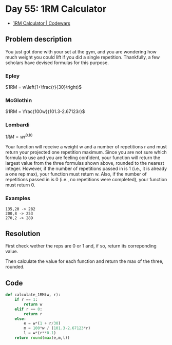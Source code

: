 # Day 55: 1RM Calculator

- [1RM Calculator | Codewars](https://www.codewars.com/kata/595bbea8a930ac0b91000130)

## Problem description

You just got done with your set at the gym, and you are wondering how much weight you could lift if you did a single repetition. Thankfully, a few scholars have devised formulas for this purpose.

### Epley

$1RM = w\left(1+\frac{r}{30}\right)$

### McGlothin

$1RM = \frac{100w}{101.3-2.67123r}$

### Lombardi

$1RM = wr^{0.10}$

Your function will receive a weight w and a number of repetitions r and must return your projected one repetition maximum. Since you are not sure which formula to use and you are feeling confident, your function will return the largest value from the three formulas shown above, rounded to the nearest integer. However, if the number of repetitions passed in is 1 (i.e., it is already a one rep max), your function must return w. Also, if the number of repetitions passed in is 0 (i.e., no repetitions were completed), your function must return 0.

### Examples

```text
135,20 -> 282
200,8 -> 253
270,2 -> 289
```

## Resolution

First check wether the reps are 0 or 1 and, if so, return its correponding value.

Then calculate the value for each function and return the max of the three, rounded.

## Code

```python
def calculate_1RM(w, r):
    if r == 1:
        return w
    elif r == 0:
        return r
    else:
        e = w*(1 + r/30)
        m = 100*w / (101.3-2.67123*r)
        l = w*(r**0.1)
    return round(max(e,m,l))
```
